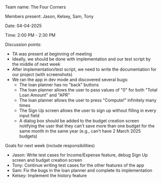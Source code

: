 Team name: The Four Corners

Members present: Jason, Kelsey, Sam, Tony

Date: 04-04-2025

Time: 2:00 PM - 2:30 PM

Discussion points:

* TA was present at beginning of meeting
* Ideally, we should be done with implementation and our test script by the middle of next week
* After implementation/test script, we need to write the documentation for our project (with screenshots)
* We ran the app in dev mode and discovered several bugs:
  * The loan planner has no "back" buttons
  * The loan planner allows the user to pass values of "0" for both "Total Loan Amount" and "APR"
  * The loan planner allows the user to press "Compute!" infinitely many times
  * The Sign Up screen allows the user to sign up without filling in every input field
  * A dialog box should be added to the budget creation screen notifying the user that they can't save more than one budget for the same month in the same year (e.g., can't have 2 March 2025 budgets)

Goals for next week (include responsibilities)

* Jason: Write test cases for Income/Expense feature, debug Sign Up screen and budget creation screen
* Tony: Continue writing test cases for the other features of the app
* Sam: Fix the bugs in the loan planner and complete its implementation
* Kelsey: Implement the history feature

